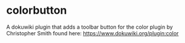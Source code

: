 colorbutton
===========

A dokuwiki plugin that adds a toolbar button for the color plugin by Christopher Smith found here: https://www.dokuwiki.org/plugin:color
